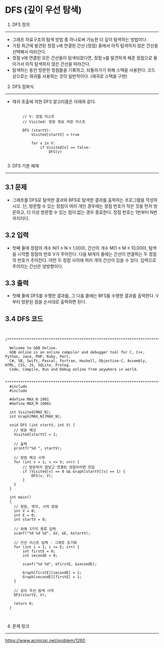 DFS (깊이 우선 탐색)
===

1. DFS 정의
---
+ 그래프 자료구조의 탐색 방법 중 하나로써 가능한 더 깊이 탐색하는 방법이다.
+ 가장 최근에 발견된 정점 v에 연결된 간선 (정점) 중에서 아직 탐색하지 않은 간선을 선택해서 따라간다.
+ 정점 v에 연결된 모든 간선들이 탐색되었다면, 정점 v를 발견하게 해준 정점으로 돌아가서 아직 탐색하지 않은 간선을 따라간다.
+ 탐색하는 동안 방문한 정점들을 기록하고, 되돌아가기 위해 스택을 사용한다. 코드상으로는 재귀를 사용하는 것이 일반적이다. (재귀로 스택을 구현)

2. DFS 점화식
---
+ 재귀 호출에 의한 DFS 알고리즘은 아래와 같다.

<pre>
    <code>
        // V: 정점 리스트
        // Visited: 방문 정보 저장 리스트

        DFS (startV):
            Visited[startV] = true

            for v in V:
                if Visited[v] == false:
                    DFS(v)
    </code>
</pre>

3. DFS 기본 예제
---

3.1 문제
---
+ 그래프를 DFS로 탐색한 결과와 BFS로 탐색한 결과를 출력하는 프로그램을 작성하시오. 단, 방문할 수 있는 정점이 여러 개인 경우에는 정점 번호가 작은 것을 먼저 방문하고, 더 이상 방문할 수 있는 점이 없는 경우 종료한다. 정점 번호는 1번부터 N번까지이다.

3.2 입력
---
+ 첫째 줄에 정점의 개수 N(1 ≤ N ≤ 1,000), 간선의 개수 M(1 ≤ M ≤ 10,000), 탐색을 시작할 정점의 번호 V가 주어진다. 다음 M개의 줄에는 간선이 연결하는 두 정점의 번호가 주어진다. 어떤 두 정점 사이에 여러 개의 간선이 있을 수 있다. 입력으로 주어지는 간선은 양방향이다.

3.3 출력
---
+ 첫째 줄에 DFS를 수행한 결과를, 그 다음 줄에는 BFS를 수행한 결과를 출력한다. V부터 방문된 점을 순서대로 출력하면 된다.

3.4 DFS 코드
---
<pre>
  <code>
  /******************************************************************************

  Welcome to GDB Online.
  GDB online is an online compiler and debugger tool for C, C++, Python, Java, PHP, Ruby, Perl,
  C#, VB, Swift, Pascal, Fortran, Haskell, Objective-C, Assembly, HTML, CSS, JS, SQLite, Prolog.
  Code, Compile, Run and Debug online from anywhere in world.

  *******************************************************************************/
  #include <stdio.h>
  #include <stdlib.h>

  #define MAX_N 1001
  #define MAX_M 10001

  int Visited[MAX_N];
  int Graph[MAX_N][MAX_N];

  void DFS (int startV, int V) {
    // 방문 체크
    Visited[startV] = 1;

    // 출력
    printf("%d ", startV);

    // 정점 체크 시작
    for (int v = 1; v <= V; v++) {
        // 방문하지 않았고 연결된 정점이라면 진입
        if (Visited[v] == 0 && Graph[startV][v] == 1) {
            DFS(v, V);
        }
    }
  }

  int main()
  {
    // 정점, 앳지, 시작 정점
    int V = 0;
    int E = 0;
    int startV = 0;

    // 위에 3가지 종류 입력
    scanf("%d %d %d", &V, &E, &startV);

    // 간선 리스트 입력 - 그래프 초기화
    for (int i = 1; i <= E; i++) {
        int firstE = 0;
        int secondE = 0;

        scanf("%d %d", &firstE, &secondE);

        Graph[firstE][secondE] = 1;
        Graph[secondE][firstE] = 1;
    }

    // 깊이 우선 탐색 시작
    DFS(startV, V);

    return 0;
  }

  </code>
</pre>

4. 문제 링크
---
<https://www.acmicpc.net/problem/1260>
